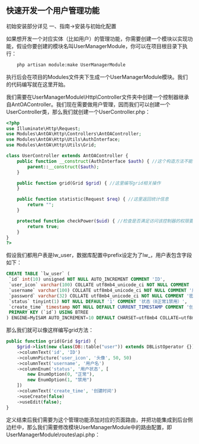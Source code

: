 ## 快速开发一个用户管理功能
初始安装部分详见 一、指南->安装与初始化配置

如果想开发一个对应实体（比如用户）的管理功能，你需要创建一个模块以实现功能，假设你要创建的模块名叫UserManagerModule，你可以在项目根目录下执行：

```bash
	php artisan module:make UserManagerModule
```

执行后会在项目的Modules文件夹下生成一个UserManagerModule模块。我们的代码编写就在这里开始。

我们需要在UserManagerModule\Http\Controller文件夹中创建一个控制器继承自AntOAController。我们现在需要做用户管理，因而我们可以创建一个UserController类，那么我们就创建一个UserController.php：

```php
<?php
use Illuminate\Http\Request;
use Modules\AntOA\Http\Controllers\AntOAController;
use Modules\AntOA\Http\Utils\AuthInterface;
use Modules\AntOA\Http\Utils\Grid;

class UserController extends AntOAController {
    public function __construct(AuthInterface $auth) { //这个构造方法不能省略
        parent::__construct($auth);
    }

    public function grid(Grid $grid) { //这里编写grid相关操作
    }

    public function statistic(Request $req) { //这里返回统计信息
        return "";
    }

    protected function checkPower($uid) { //检查是否满足访问该控制器的权限要求，如果用户未登录则不走该方法
        return true;
    }
}
?>
```

假设我们都用户表是lw_user，数据库配置中prefix设定为了lw_，用户表包含字段如下：

```sql
CREATE TABLE `lw_user` (
 `id` int(10) unsigned NOT NULL AUTO_INCREMENT COMMENT 'ID',
 `user_icon` varchar(100) COLLATE utf8mb4_unicode_ci NOT NULL COMMENT '用户头像地址',
 `username` varchar(100) COLLATE utf8mb4_unicode_ci NOT NULL COMMENT '用户名',
 `password` varchar(32) COLLATE utf8mb4_unicode_ci NOT NULL COMMENT '密码',
 `status` tinyint(1) NOT NULL DEFAULT '1' COMMENT '状态（0正常1禁用）',
 `create_time` timestamp NOT NULL DEFAULT CURRENT_TIMESTAMP COMMENT '创建时间',
 PRIMARY KEY (`id`) USING BTREE
) ENGINE=MyISAM AUTO_INCREMENT=10 DEFAULT CHARSET=utf8mb4 COLLATE=utf8mb4_unicode_ci ROW_FORMAT=DYNAMIC
```

那么我们就可以像这样编写grid方法：

```php
public function grid(Grid $grid) {
	$grid->list(new class(DB::table("user")) extends DBListOperator {})
	->columnText('id', 'ID')
	->columnPicture('user_icon', '头像', 50, 50)
	->columnText('username', '用户名')
	->columnEnum('status', '用户状态', [
		new EnumOption(0, "正常"),
		new EnumOption(1, "禁用")
	])
	->columnText('create_time', '创建时间')
	->useCreate(false)
	->useEdit(false);
}
```

定义结束后我们需要为这个管理功能添加对应的页面路由，并把功能集成到后台侧边栏中，那么我们需要修改模块UserManagerModule中的路由配置，即UserManagerModule\routes\api.php：